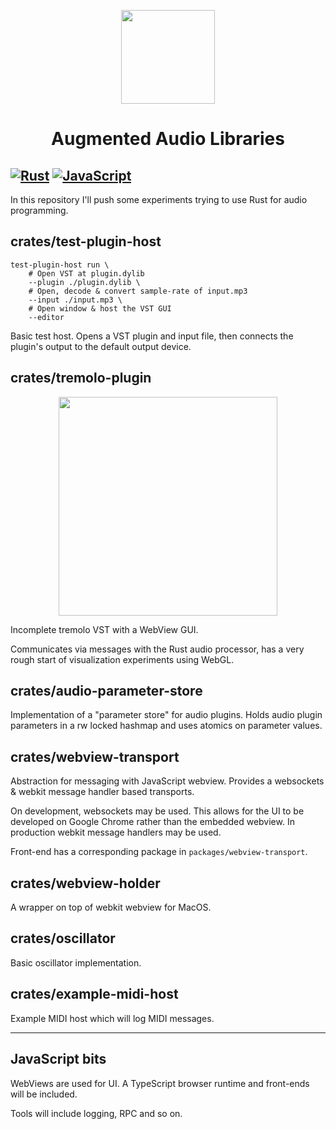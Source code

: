 <p align="center"><img height="150" src="https://github.com/yamadapc/rust-audio-software/raw/master/design/AppIcon%401x.png" /></p>

<h1 align="center">Augmented Audio Libraries</h1>

[![Rust](https://github.com/yamadapc/augmented-audio/actions/workflows/rust.yml/badge.svg)](https://github.com/yamadapc/augmented-audio/actions/workflows/rust.yml)
[![JavaScript](https://github.com/yamadapc/augmented-audio/actions/workflows/javascript.yml/badge.svg)](https://github.com/yamadapc/augmented-audio/actions/workflows/javascript.yml)
---

In this repository I'll push some experiments trying to use Rust for audio programming.

## crates/test-plugin-host
```
test-plugin-host run \
    # Open VST at plugin.dylib
    --plugin ./plugin.dylib \
    # Open, decode & convert sample-rate of input.mp3
    --input ./input.mp3 \
    # Open window & host the VST GUI
    --editor
```
Basic test host. Opens a VST plugin and input file, then connects the plugin's
output to the default output device.

## crates/tremolo-plugin
<p align="center"><img height="350" src="https://github.com/yamadapc/rust-audio-software/raw/master/design/tremolo-screenshot.png" /></p>

Incomplete tremolo VST with a WebView GUI.

Communicates via messages with the Rust audio processor, has a very rough start
of visualization experiments using WebGL.

## crates/audio-parameter-store
Implementation of a "parameter store" for audio plugins. Holds audio plugin parameters in a rw locked hashmap and uses
atomics on parameter values.

## crates/webview-transport
Abstraction for messaging with JavaScript webview. Provides a websockets & webkit message handler based transports.

On development, websockets may be used. This allows for the UI to be developed on Google Chrome rather than the
embedded webview. In production webkit message handlers may be used.

Front-end has a corresponding package in `packages/webview-transport`.

## crates/webview-holder
A wrapper on top of webkit webview for MacOS.

## crates/oscillator
Basic oscillator implementation.

## crates/example-midi-host
Example MIDI host which will log MIDI messages.

- - -

## JavaScript bits
WebViews are used for UI. A TypeScript browser runtime and front-ends will be included.

Tools will include logging, RPC and so on.
